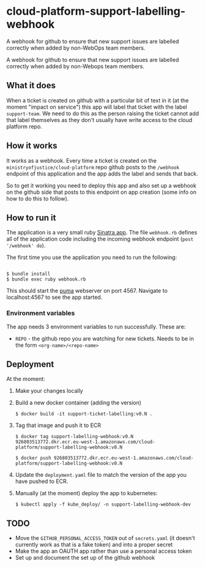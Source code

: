 # cloud-platform-support-labelling-webhook

A webhook for github to ensure that new support issues are labelled correctly when added by non-WebOps team members.

A webhook for github to ensure that new support issues are labelled
correctly when added by non-Webops team members.


## What it does

When a ticket is created on github with a particular bit of text in it (at the moment "impact on service") this app will label that ticket with the label `support-team`. We need to do this as the person raising the ticket cannot add that label themselves as they don't usually have write access to the cloud platform repo.

## How it works

It works as a webhook. Every time a ticket is created on the `ministryofjustice/cloud-platform` repo github posts to the `/webhook` endpoint of this application and the app adds the label and sends that back. 

So to get it working you need to deploy this app and also set up a webhook on the github side that posts to this endpoint on app creation (some info on how to do this to follow).

## How to run it

The application is a very small ruby [Sinatra app](http://sinatrarb.com/). The file `webhook.rb` defines all of the application code including the incoming webhook endpoint (`post '/webhook' do`).

The first time you use the application you need to run the following:

```

$ bundle install
$ bundle exec ruby webhook.rb

```

This should start the [puma](https://github.com/puma/puma) webserver on port 4567. Navigate to localhost:4567 to see the app started.

### Environment variables

The app needs 3 environment variables to run successfully. These are:

* `REPO` - the github repo you are watching for new tickets. Needs to be in the form `<org-name>/<repo-name>`

## Deployment

At the moment:

1. Make your changes locally
2. Build a new docker container (adding the version)
   
    ```
    $ docker build -it support-ticket-labelling:v0.N .
    ```
3. Tag that image and push it to ECR

    ```
    $ docker tag support-labelling-webhook:v0.N 926803513772.dkr.ecr.eu-west-1.amazonaws.com/cloud-platform/support-labelling-webhook:v0.N

    $ docker push 926803513772.dkr.ecr.eu-west-1.amazonaws.com/cloud-platform/support-labelling-webhook:v0.N

    ```
4. Update the `deployment.yaml` file to match the version of the app you have pushed to ECR.
5. Manually (at the moment) deploy the app to kubernetes:
   
   ```
   $ kubectl apply -f kube_deploy/ -n support-labelling-webhook-dev
   ```

## TODO

* Move the `GITHUB_PERSONAL_ACCESS_TOKEN` out of `secrets.yaml` (it doesn't currently work as that is a fake token) and into a proper secret
* Make the app an OAUTH app rather than use a personal access token
* Set up and document the set up of the github webhook


